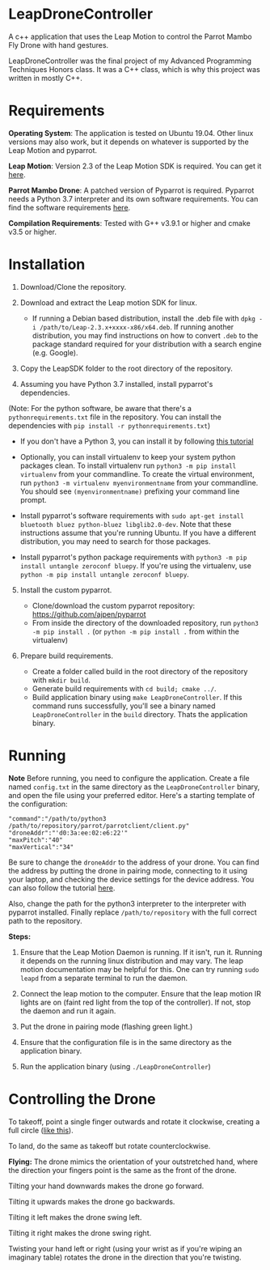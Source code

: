# LeapDroneController

A c++ application that uses the Leap Motion to control the Parrot Mambo Fly Drone with hand gestures. 

LeapDroneController was the final project of my Advanced Programming Techniques Honors class. It was  a C++ class, which is why this project was written in mostly C++.

Requirements
============

**Operating System**: The application is tested on Ubuntu 19.04. Other linux versions may also work, but it depends on whatever is supported by the Leap Motion and pyparrot.


**Leap Motion**: Version 2.3 of the Leap Motion SDK is required. You can get it [here](https://developer.leapmotion.com/sdk/v2). 


**Parrot Mambo Drone**: A patched version of Pyparrot is required. Pyparrot needs a Python 3.7 interpreter and its own software requirements. You can find the software requirements [here](https://pyparrot.readthedocs.io/en/latest/installation.html).


**Compilation Requirements**: Tested with G++ v3.9.1 or higher and cmake v3.5 or higher.  


Installation
============

1. Download/Clone the repository. 

2. Download and extract the Leap motion SDK for linux.
    - If running a Debian based distribution, install the .deb file with `dpkg -i /path/to/Leap-2.3.x+xxxx-x86/x64.deb`. If running another distribution, you may find instructions on how to convert `.deb` to the package standard required for your distribution with a search engine (e.g. Google).

3. Copy the LeapSDK folder to the root directory of the repository. 

4. Assuming you have Python 3.7 installed, install pyparrot's dependencies.  

(Note: For the python software, be aware that there's a `pythonrequirements.txt` file in the repository. You can install the dependencies with `pip install -r pythonrequirements.txt`)
   - If you don't have a Python 3, you can install it by following [this tutorial](https://linuxize.com/post/how-to-install-python-3-7-on-ubuntu-18-04/)
   
   - Optionally, you can install virtualenv to keep your system python packages clean. To install virtualenv run `python3 -m pip install virtualenv` from your commandline. To create the virtual environment, run `python3 -m virtualenv myenvironmentname` from your commandline. You should see `(myenvironmentname)` prefixing your command line prompt.
   
   - Install pyparrot's software requirements with `sudo apt-get install bluetooth bluez python-bluez libglib2.0-dev`. Note that these instructions assume that you're running Ubuntu. If you have a different distribution, you may need to search for those packages.
   
   - Install pyparrot's python package requirements with `python3 -m pip install untangle zeroconf bluepy`. If you're using the virtualenv, use `python -m pip install untangle zeroconf bluepy`.
  
5. Install the custom pyparrot.
    - Clone/download the custom pyparrot repository: https://github.com/ajpen/pyparrot
    - From inside the directory of the downloaded repository, run `python3 -m pip install .` (or `python -m pip install .` from within the virtualenv)
    

6. Prepare build requirements.
    - Create a folder called build in the root directory of the repository with `mkdir build`.
    - Generate build requirements with `cd build; cmake ../`.
    - Build application binary using `make LeapDroneController`. If this command runs successfully, you'll see a binary named `LeapDroneController` in the `build` directory. Thats the application binary. 
    
    
Running
=========

**Note** Before running, you need to configure the application. Create a file named `config.txt` in the same directory as the `LeapDroneController` binary, and open the file using your preferred editor. Here's a starting template of the configuration:

```
"command":"/path/to/python3 /path/to/repository/parrot/parrotclient/client.py"
"droneAddr":"'d0:3a:ee:02:e6:22'"
"maxPitch":"40"
"maxVertical":"34"
```

Be sure to change the `droneAddr` to the address of your drone. You can find the address by putting the drone in pairing mode, connecting to it using your laptop, and checking the device settings for the device address. You can also follow the tutorial [here](https://pyparrot.readthedocs.io/en/latest/quickstartminidrone.html#ble-connection).

Also, change the path for the python3 interpreter to the interpreter with pyparrot installed. 
Finally replace `/path/to/repository` with the full correct path to the repository.


**Steps:**

1. Ensure that the Leap Motion Daemon is running. If it isn't, run it. Running it depends on the running linux distribution and may vary. The leap motion documentation may be helpful for this. One can try running `sudo leapd` from a separate terminal to run the daemon. 

2. Connect the leap motion to the computer. Ensure that the leap motion IR lights are on (faint red light from the top of the controller). If not, stop the daemon and run it again. 

3. Put the drone in pairing mode (flashing green light.)

4. Ensure that the configuration file is in the same directory as the application binary.

5. Run the application binary (using `./LeapDroneController`)


Controlling the Drone
======================

To takeoff, point a single finger outwards and rotate it clockwise, creating a full circle ([like this](https://www.youtube.com/watch?v=nHHD996k7G4)).

To land, do the same as takeoff but rotate counterclockwise.

**Flying:** 
The drone mimics the orientation of your outstretched hand, where the direction your fingers point is the same as the front of the drone. 

Tilting your hand downwards makes the drone go forward. 

Tilting it upwards makes the drone go backwards. 

Tilting it left makes the drone swing left. 

Tilting it right makes the drone swing right. 

Twisting your hand left or right (using your wrist as if you're wiping an imaginary table) rotates the drone in the direction that you're twisting.

